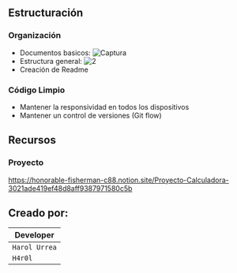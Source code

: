 
## Estructuración

### Organización
+ Documentos basicos:
![Captura](https://user-images.githubusercontent.com/65699208/201573516-0be7fe8a-3c9b-48b0-ab17-16187c38c244.PNG)
+ Estructura general: 
![2](https://user-images.githubusercontent.com/65699208/201573640-36c319e6-8c7d-4bea-bb32-ba076666d3f3.PNG)
+ Creación de Readme

### Código Limpio
+ Mantener la responsividad en todos los dispositivos
+ Mantener un control de versiones (Git flow)

## Recursos

### Proyecto
https://honorable-fisherman-c88.notion.site/Proyecto-Calculadora-3021ade419ef48d8aff9387971580c5b


## Creado por:
|  Developer  |
|-------------|
|`Harol Urrea`|
|   `H4r0l`   |